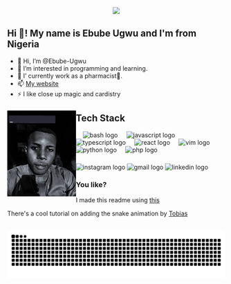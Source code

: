 <div align="center">
    <img height="150" src="images/banner.png" >
</div>


<h2 align="left">Hi 👋! My name is Ebube Ugwu and I'm from Nigeria</h2>

- 👋 Hi, I’m @Ebube-Ugwu
- 👀 I’m interested in programming and learning.
- 💞️ I’ currently work as a pharmacist💊.
- 📫 [My website](https://ebubeugwu.com)
- ⚡ I like close up magic and cardistry

###

<img align="left" style="display: block;" height="200" src="images/profile.gif"  />

###
## Tech Stack 
<div align="left">
  <img width="12" />
  <img src="https://cdn.jsdelivr.net/gh/devicons/devicon@latest/icons/bash/bash-original.svg" height="30" alt="bash logo"  />
    <img width="12" />
  <img src="https://cdn.jsdelivr.net/gh/devicons/devicon/icons/javascript/javascript-original.svg" height="30" alt="javascript logo"  />
  <img width="12" />
  <img src="https://cdn.jsdelivr.net/gh/devicons/devicon/icons/typescript/typescript-original.svg" height="30" alt="typescript logo"  />
  <img width="12" />
  <img src="https://cdn.jsdelivr.net/gh/devicons/devicon/icons/react/react-original.svg" height="30" alt="react logo"  />
  <img width="12" />
  <img src="https://cdn.jsdelivr.net/gh/devicons/devicon@latest/icons/vim/vim-original.svg" height="30" alt="vim logo"  />
  <img width="12" />
  <img src="https://cdn.jsdelivr.net/gh/devicons/devicon/icons/python/python-original.svg" height="30" alt="python logo"  />
  <img width="12" />
  <img src="https://cdn.jsdelivr.net/gh/devicons/devicon@latest/icons/php/php-original.svg" height="30" alt="php logo"  />
</div>

###

<div align="left">
  <img src="https://img.shields.io/static/v1?message=Instagram&logo=instagram&label=&color=E4405F&logoColor=white&labelColor=&style=for-the-badge" height="35" alt="instagram logo"  />
  <img src="https://img.shields.io/static/v1?message=Gmail&logo=gmail&label=&color=D14836&logoColor=white&labelColor=&style=for-the-badge" height="35" alt="gmail logo"  />
  <img src="https://img.shields.io/static/v1?message=LinkedIn&logo=linkedin&label=&color=0077B5&logoColor=white&labelColor=&style=for-the-badge" height="35" alt="linkedin logo"  />
</div>

###

###

### You like?

I made this readme using [this](https://profile-readme-generator.com)

There's a cool tutorial on adding the snake animation by [Tobias](https://youtu.be/onUx22pgiBM?si=i0acl7suSS0rZsdQ)

<br clear="both">
<picture>
    <source media="{prefers-color-scheme: dark}" srcset="https://raw.githubusercontent.com/Ebube-Ugwu/Ebube-Ugwu/output/snake.svg" />
    <source media="{prefers-color-scheme: light}" srcset="https://raw.githubusercontent.com/Ebube-Ugwu/Ebube-Ugwu/output/snake.svg" />
<img src="https://raw.githubusercontent.com/Ebube-Ugwu/Ebube-Ugwu/output/snake.svg" alt="Snake animation" />
</picture>

###
